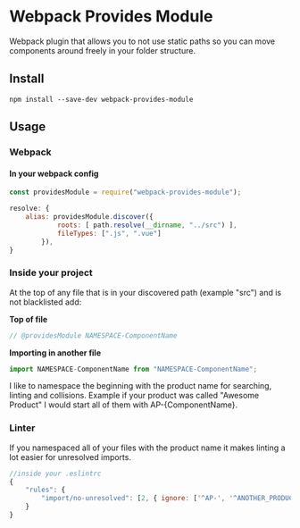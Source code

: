 Webpack Provides Module
==========

Webpack plugin that allows you to not use static paths so you can move components around freely in your folder structure.

Install
----
    npm install --save-dev webpack-provides-module

Usage
----
### Webpack

#### In your webpack config
```JavaScript
const providesModule = require("webpack-provides-module");

resolve: {
    alias: providesModule.discover({
            roots: [ path.resolve(__dirname, "../src") ],
            fileTypes: [".js", ".vue"]
        }),
}
```

### Inside your project
At the top of any file that is in your discovered path (example "src") and is not blacklisted add:

<b>Top of file</b>
```JavaScript
// @providesModule NAMESPACE-ComponentName
```
<b>Importing in another file</b>
```JavaScript
import NAMESPACE-ComponentName from "NAMESPACE-ComponentName";
```

I like to namespace the beginning with the product name for searching, linting and collisions.  Example if your product was called "Awesome Product" I would start all of them with AP-{ComponentName}.

### Linter
If you namespaced all of your files with the product name it makes linting a lot easier for unresolved imports.

```JavaScript
//inside your .eslintrc
{
    "rules": {
        "import/no-unresolved": [2, { ignore: ['^AP-', '^ANOTHER_PRODUCT-',] }]
    }
}
```
